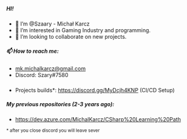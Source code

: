 ##### HI!

- 👋 I’m @Szaary - Michał Karcz
- 👀 I’m interested in Gaming Industry and programming.
- 💞️ I’m looking to collaborate on new projects.

##### 📫 How to reach me:
- mk.michalkarcz@gmail.com
- Discord: Szary#7580


##### 
- Projects builds*: https://discord.gg/MyDcjh4KNP  (CI/CD Setup)

##### My previous repositories (2-3 years ago):
- https://dev.azure.com/MichalKarcz/CSharp%20Learning%20Path   



<!---
Szaary/Szaary is a ✨ special ✨ repository because its `README.md` (this file) appears on your GitHub profile.
You can click the Preview link to take a look at your changes.
--->





<sup>* after you close discord you will leave sever<sub>

